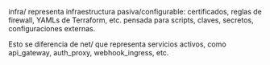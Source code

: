 infra/ representa infraestructura pasiva/configurable: certificados, reglas de firewall, YAMLs de Terraform, etc. pensada para scripts, claves, secretos, configuraciones externas.

Esto se diferencia de net/ que representa servicios activos, como api_gateway, auth_proxy, webhook_ingress, etc.

